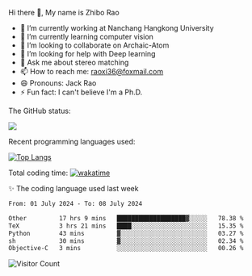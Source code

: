 Hi there 👋, My name is Zhibo Rao
- 🔭 I’m currently working at Nanchang Hangkong University
- 🌱 I’m currently learning computer vision
- 👯 I’m looking to collaborate on Archaic-Atom
- 🤔 I’m looking for help with Deep learning
- 💬 Ask me about stereo matching
- 📫 How to reach me: raoxi36@foxmail.com
- 😄 Pronouns: Jack Rao
- ⚡ Fun fact: I can't believe I'm a Ph.D.

The GitHub status:

![](https://github-readme-stats.vercel.app/api?username=ZhiboRao)

Recent programming languages used:

[![Top Langs](https://github-readme-stats.vercel.app/api/top-langs/?username=ZhiboRao&layout=compact)](https://github.com/anuraghazra/github-readme-stats)

Total coding time: [![wakatime](https://wakatime.com/badge/user/51ec5ec7-4742-4243-9eea-732ade32c0b7.svg)](https://wakatime.com/@51ec5ec7-4742-4243-9eea-732ade32c0b7)

✨ The coding language used last week 
<!--START_SECTION:waka-->

```txt
From: 01 July 2024 - To: 08 July 2024

Other         17 hrs 9 mins   ███████████████████▓░░░░░   78.38 %
TeX           3 hrs 21 mins   ████░░░░░░░░░░░░░░░░░░░░░   15.35 %
Python        43 mins         ▓░░░░░░░░░░░░░░░░░░░░░░░░   03.27 %
sh            30 mins         ▓░░░░░░░░░░░░░░░░░░░░░░░░   02.34 %
Objective-C   3 mins          ░░░░░░░░░░░░░░░░░░░░░░░░░   00.26 %
```

<!--END_SECTION:waka-->

![Visitor Count](https://profile-counter.glitch.me/Raohaocheng/count.svg)
